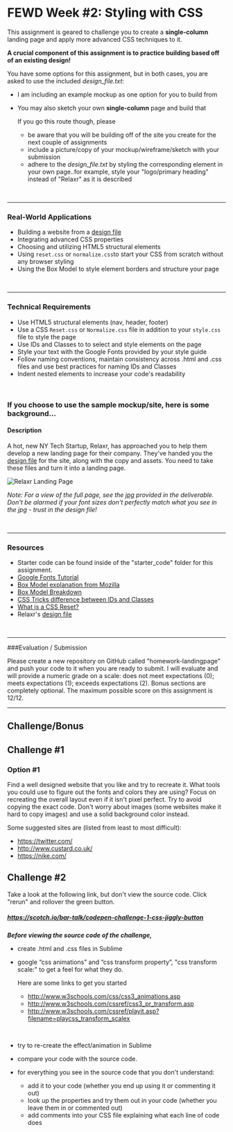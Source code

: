 # FEWD Week #2: Styling with CSS

This assignment is geared to challenge you to create a **single-column** landing page and apply more advanced CSS techniques to it.

**A crucial component of this assignment is to practice building based off of an existing design!**

You have some options for this assignment, but in both cases, you are asked to use the included *design_file.txt*:

- I am including an example mockup as one option for you to build from

- You may also sketch your own **single-column** page and build that

  If you go this route though, please

  - be aware that you will be building off of the site you create for the next couple of assignments
  - include a picture/copy of your mockup/wireframe/sketch with your submission
  - adhere to the *design_file.txt* by styling the corresponding element in your own page..for example, style your "logo/primary heading" instead of "Relaxr" as it is described

  ​

---

### Real-World Applications

- Building a website from a [design file](design_file.txt)
- Integrating advanced CSS properties
- Choosing and utilizing HTML5 structural elements
- Using `reset.css` or `normalize.css`to start your CSS from scratch without any browser styling
- Using the Box Model to style element borders and structure your page

<br>

------

### Technical Requirements

- Use HTML5 structural elements (nav, header, footer)
- Use a CSS `Reset.css` or `Normalize.css` file in addition to your `style.css` file to style the page
- Use IDs and Classes to to select and style elements on the page
- Style your text with the Google Fonts provided by your style guide
- Follow naming conventions, maintain consistency across .html and .css files and use best practices for naming IDs and Classes
- Indent nested elements to increase your code's readability

<br>

### If you choose to use the sample mockup/site, here is some background...

#### Description


A hot, new NY Tech Startup, Relaxr, has approached you to help them develop a new landing page for their company. They've handed you the [design file](design_file.txt) for the site, along with the copy and assets. You need to take these files and turn it into a landing page.


![Relaxr Landing Page](https://i.imgur.com/aiNUaDW.png)

*Note: For a view of the full page, see the [jpg](images/relaxr_landing.jpg) provided in the deliverable. Don't be alarmed if your font sizes don't perfectly match what you see in the jpg - trust in the design file!*

<br>



---

### Resources

- Starter code can be found inside of the "starter_code" folder for this assignment.
- [Google Fonts Tutorial](https://developers.google.com/fonts/docs/getting_started)
- [Box Model explanation from Mozilla](https://developer.mozilla.org/en-US/docs/Web/CSS/box_model)
- [Box Model Breakdown](http://learn.shayhowe.com/html-css/opening-the-box-model/)
- [CSS Tricks difference between IDs and Classes](https://css-tricks.com/the-difference-between-id-and-class/)
- [What is a CSS Reset?](http://www.cssreset.com/what-is-a-css-reset/)
- Relaxr's [design file](design_file.txt)


<br>

---

###Evaluation / Submission

Please create a new repository on GitHub called "homework-landingpage" and push your code to it when you are ready to submit. I will evaluate and will provide a numeric grade on a scale: does not meet expectations (0); meets expectations (1); exceeds expectations (2). Bonus sections are completely optional. The maximum possible score on this assignment is 12/12.

---

## Challenge/Bonus

## Challenge #1



### Option #1

Find a well designed website that you like and try to recreate it. What tools you could use to figure out the fonts and colors they are using? Focus on recreating the overall layout even if it isn't pixel perfect. Try to avoid copying the exact code. Don't worry about images (some websites make it hard to copy images) and use a solid background color instead.

Some suggested sites are (listed from least to most difficult):

- https://twitter.com/
- http://www.custard.co.uk/
- https://nike.com/



## Challenge #2

Take a look at the following link, but don't view the source code.  Click "rerun" and rollover the green button.

##### https://scotch.io/bar-talk/codepen-challenge-1-css-jiggly-button

***Before viewing the source code of the challenge,***

- create .html and .css files in Sublime

- google “css animations” and “css transform property”, "css transform scale:" to get a feel for what they do.

  Here are some links to get you started

  - http://www.w3schools.com/css/css3_animations.asp
  - http://www.w3schools.com/cssref/css3_pr_transform.asp
  - http://www.w3schools.com/cssref/playit.asp?filename=playcss_transform_scalex

  ​

- try to re-create the effect/animation in Sublime

- compare your code with the source code.

- for everything you see in the source code that you don't understand:
  - add it to your code (whether you end up using it or commenting it out)
  - look up the properties and try them out in your code (whether you leave them in or commented out)
  - add comments into your CSS file explaining what each line of code does
